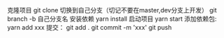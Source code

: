 克隆项目
git clone
切换到自己分支（切记不要在master,dev分支上开发）
git branch -b 自己分支名
安装依赖
yarn install
启动项目
yarn start
添加依赖包:
yarn add xxx
提交：
git add .
git commit -m 'xxx'
git push 